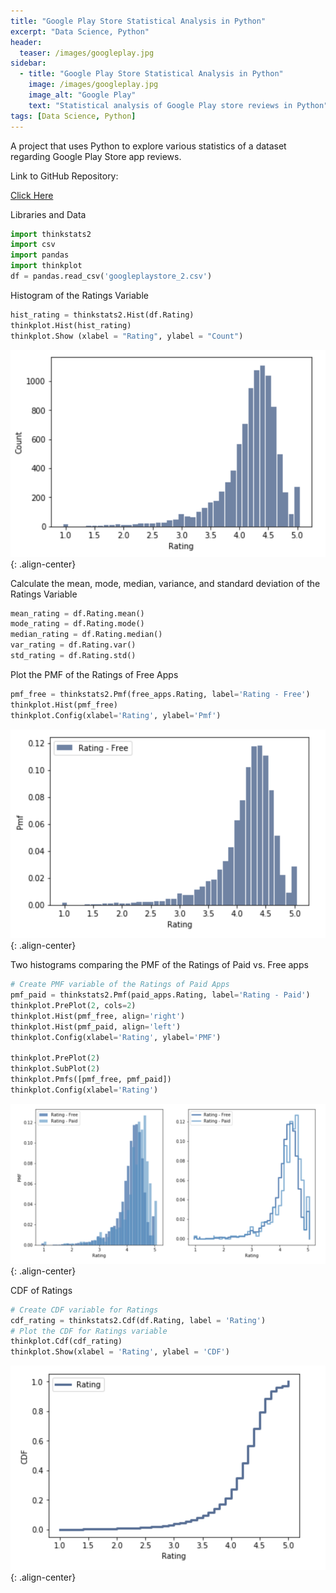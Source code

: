 ```yaml
---
title: "Google Play Store Statistical Analysis in Python"
excerpt: "Data Science, Python"
header:
  teaser: /images/googleplay.jpg
sidebar:
  - title: "Google Play Store Statistical Analysis in Python"
    image: /images/googleplay.jpg
    image_alt: "Google Play"
    text: "Statistical analysis of Google Play store reviews in Python"
tags: [Data Science, Python]
---
```

A project that uses Python to explore various statistics of a dataset regarding Google Play Store app reviews.

Link to GitHub Repository:

[Click Here](https://github.com/davidsuffolk/Google-Play-Store-Reviews-Statistical-Analysis)

Libraries and Data

```python
import thinkstats2
import csv
import pandas
import thinkplot
df = pandas.read_csv('googleplaystore_2.csv')
```

Histogram of the Ratings Variable

```python
hist_rating = thinkstats2.Hist(df.Rating)
thinkplot.Hist(hist_rating)
thinkplot.Show (xlabel = "Rating", ylabel = "Count")
```
![image-center](/images/ratings_hist.png){: .align-center}

Calculate the mean, mode, median, variance, and standard deviation of the Ratings Variable

```python
mean_rating = df.Rating.mean()
mode_rating = df.Rating.mode()
median_rating = df.Rating.median()
var_rating = df.Rating.var()
std_rating = df.Rating.std()
```

Plot the PMF of the Ratings of Free Apps

```python
pmf_free = thinkstats2.Pmf(free_apps.Rating, label='Rating - Free')
thinkplot.Hist(pmf_free)
thinkplot.Config(xlabel='Rating', ylabel='Pmf')
```
![image-center](/images/pmf_free.png){: .align-center}

Two histograms comparing the PMF of the Ratings of Paid vs. Free apps

```python
# Create PMF variable of the Ratings of Paid Apps
pmf_paid = thinkstats2.Pmf(paid_apps.Rating, label='Rating - Paid')
thinkplot.PrePlot(2, cols=2)
thinkplot.Hist(pmf_free, align='right')
thinkplot.Hist(pmf_paid, align='left')
thinkplot.Config(xlabel='Rating', ylabel='PMF')

thinkplot.PrePlot(2)
thinkplot.SubPlot(2)
thinkplot.Pmfs([pmf_free, pmf_paid])
thinkplot.Config(xlabel='Rating')
```
![image-center](/images/pmf_compare.png){: .align-center}

CDF of Ratings

```python
# Create CDF variable for Ratings
cdf_rating = thinkstats2.Cdf(df.Rating, label = 'Rating')
# Plot the CDF for Ratings variable
thinkplot.Cdf(cdf_rating)
thinkplot.Show(xlabel = 'Rating', ylabel = 'CDF')
```
![image-center](/images/cdf_01.png){: .align-center}

